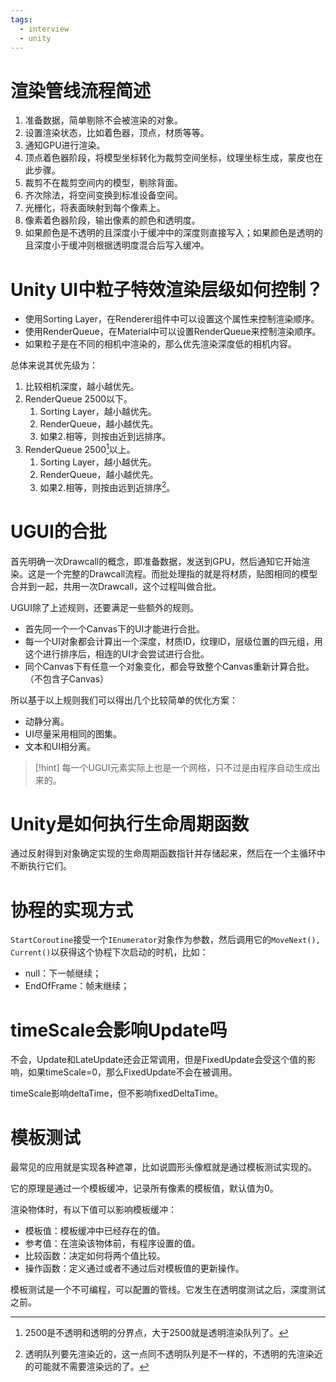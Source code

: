 ```yaml
---
tags:
  - interview
  - unity
---
```


# 渲染管线流程简述

1. 准备数据，简单剔除不会被渲染的对象。
2. 设置渲染状态，比如着色器，顶点，材质等等。
3. 通知GPU进行渲染。
4. 顶点着色器阶段，将模型坐标转化为裁剪空间坐标，纹理坐标生成，蒙皮也在此步骤。
5. 裁剪不在裁剪空间内的模型，剔除背面。
6. 齐次除法，将空间变换到标准设备空间。
7. 光栅化，将表面映射到每个像素上。
8. 像素着色器阶段，输出像素的颜色和透明度。
9. 如果颜色是不透明的且深度小于缓冲中的深度则直接写入；如果颜色是透明的且深度小于缓冲则根据透明度混合后写入缓冲。

# Unity UI中粒子特效渲染层级如何控制？

- 使用Sorting Layer，在Renderer组件中可以设置这个属性来控制渲染顺序。
- 使用RenderQueue，在Material中可以设置RenderQueue来控制渲染顺序。
- 如果粒子是在不同的相机中渲染的，那么优先渲染深度低的相机内容。

总体来说其优先级为：
1. 比较相机深度，越小越优先。
2. RenderQueue 2500以下。
	1. Sorting Layer，越小越优先。
	2. RenderQueue，越小越优先。
	3. 如果2.相等，则按由近到远排序。
3. RenderQueue 2500[^1]以上。
	1. Sorting Layer，越小越优先。
	2. RenderQueue，越小越优先。
	3. 如果2.相等，则按由远到近排序[^2]。

# UGUI的合批

首先明确一次Drawcall的概念，即准备数据，发送到GPU，然后通知它开始渲染。这是一个完整的Drawcall流程。而批处理指的就是将材质，贴图相同的模型合并到一起，共用一次Drawcall，这个过程叫做合批。

UGUI除了上述规则，还要满足一些额外的规则。
- 首先同一个一个Canvas下的UI才能进行合批。
- 每一个UI对象都会计算出一个深度，材质ID，纹理ID，层级位置的四元组，用这个进行排序后，相连的UI才会尝试进行合批。
- 同个Canvas下有任意一个对象变化，都会导致整个Canvas重新计算合批。（不包含子Canvas）

所以基于以上规则我们可以得出几个比较简单的优化方案：
- 动静分离。
- UI尽量采用相同的图集。
- 文本和UI相分离。

> [!hint]
> 每一个UGUI元素实际上也是一个网格，只不过是由程序自动生成出来的。

# Unity是如何执行生命周期函数

通过反射得到对象确定实现的生命周期函数指针并存储起来，然后在一个主循环中不断执行它们。

# 协程的实现方式

`StartCoroutine`接受一个`IEnumerator`对象作为参数，然后调用它的`MoveNext(), Current()`以获得这个协程下次启动的时机，比如：
- null：下一帧继续；
- EndOfFrame：帧末继续；

# timeScale会影响Update吗

不会，Update和LateUpdate还会正常调用，但是FixedUpdate会受这个值的影响，如果timeScale=0，那么FixedUpdate不会在被调用。

timeScale影响deltaTime，但不影响fixedDeltaTime。

# 模板测试

最常见的应用就是实现各种遮罩，比如说圆形头像框就是通过模板测试实现的。

它的原理是通过一个模板缓冲，记录所有像素的模板值，默认值为0。

渲染物体时，有以下值可以影响模板缓冲：
- 模板值：模板缓冲中已经存在的值。
- 参考值：在渲染该物体前，有程序设置的值。
- 比较函数：决定如何将两个值比较。
- 操作函数：定义通过或者不通过后对模板值的更新操作。

模板测试是一个不可编程，可以配置的管线。它发生在透明度测试之后，深度测试之前。

[^1]: 2500是不透明和透明的分界点，大于2500就是透明渲染队列了。
[^2]: 透明队列要先渲染近的，这一点同不透明队列是不一样的，不透明的先渲染近的可能就不需要渲染远的了。
